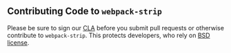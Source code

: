 Contributing Code to `webpack-strip`
-------------------------------

Please be sure to sign our [CLA][] before you submit pull requests or otherwise contribute to `webpack-strip`. This protects developers, who rely on [BSD license][].

[BSD license]: https://github.com/yahoo/webpack-strip/blob/master/LICENSE.md
[CLA]: https://yahoocla.herokuapp.com/
